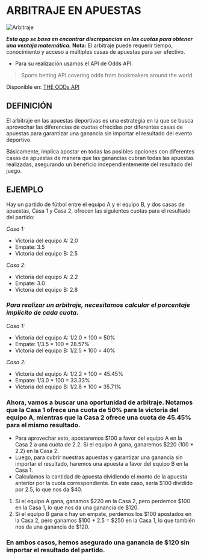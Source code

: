 # **ARBITRAJE EN APUESTAS**

![Arbitraje](https://the-odds-api.com/assets/img/logo.png)

***Esta app se basa en encontrar discrepancias en las cuotas para obtener una ventaja matemática.***
**Nota:** El arbitraje puede requerir tiempo, conocimiento y acceso a múltiples casas de apuestas para ser efectivo.

* Para su realización usamos el API de Odds API.
> Sports betting API covering odds from bookmakers around the world.

Disponible en: 
[THE ODDs API ](https://the-odds-api.com/)

## **DEFINICIÓN**
El arbitraje en las apuestas deportivas es una estrategia en la que se busca aprovechar las diferencias de cuotas ofrecidas por diferentes casas de apuestas para garantizar una ganancia sin importar el resultado del evento deportivo. 

Básicamente, implica apostar en todas las posibles opciones con diferentes casas de apuestas de manera que las ganancias cubran todas las apuestas realizadas, asegurando un beneficio independientemente del resultado del juego.


## **EJEMPLO**

Hay un partido de fútbol entre el equipo A y el equipo B, y dos casas de apuestas, Casa 1 y Casa 2, ofrecen las siguientes cuotas para el resultado del partido:

*Casa 1:*
* Victoria del equipo A: 2.0
* Empate: 3.5
* Victoria del equipo B: 2.5

*Casa 2:*
* Victoria del equipo A: 2.2
* Empate: 3.0
* Victoria del equipo B: 2.8

### *Para realizar un arbitraje, necesitamos calcular el porcentaje implícito de cada cuota.*

*Casa 1:*
* Victoria del equipo A: 1/2.0 * 100 = 50%
* Empate: 1/3.5 * 100 = 28.57%
* Victoria del equipo B: 1/2.5 * 100 = 40%

*Casa 2:*
* Victoria del equipo A: 1/2.2 * 100 = 45.45%
* Empate: 1/3.0 * 100 = 33.33%
* Victoria del equipo B: 1/2.8 * 100 = 35.71%

### Ahora, vamos a buscar una oportunidad de arbitraje. Notamos que la Casa 1 ofrece una cuota de 50% para la victoria del equipo A, mientras que la Casa 2 ofrece una cuota de 45.45% para el mismo resultado. 

* Para aprovechar esto, apostaremos $100 a favor del equipo A en la Casa 2 a una cuota de 2.2. Si el equipo A gana, ganaremos $220 (100 * 2.2) en la Casa 2.
* Luego, para cubrir nuestras apuestas y garantizar una ganancia sin importar el resultado, haremos una apuesta a favor del equipo B en la Casa 1. 
* Calculamos la cantidad de apuesta dividiendo el monto de la apuesta anterior por la cuota correspondiente. En este caso, sería $100 dividido por 2.5, lo que nos da $40.
1. Si el equipo A gana, ganamos $220 en la Casa 2, pero perdemos $100 en la Casa 1, lo que nos da una ganancia de $120.
2. Si el equipo B gana o hay un empate, perdemos los $100 apostados en la Casa 2, pero ganamos $100 * 2.5 = $250 en la Casa 1, lo que también nos da una ganancia de $120.

### **En ambos casos, hemos asegurado una ganancia de $120 sin importar el resultado del partido.**
